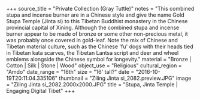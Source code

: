 +++
source_title = "Private Collection (Gray Tuttle)"
notes = "This combined stupa and incense burner are in a Chinese style and give the name Gold Stupa Temple (Jinta si) to this Tibetan Buddhist monastery in the Chinese provincial capital of Xining. Although the combined stupa and incense burner appear to be made of bronze or some other non-precious metal, it was probably once covered in gold-leaf. Note the mix of Chinese and Tibetan material culture, such as the Chinese 'fu' dogs with their heads tied in Tibetan kata scarves, the Tibetan Lantsa script and deer and wheel emblems alongside the Chinese symbol for longevity."
material = "Bronze | Cotton | Silk | Stone | Wood"
object_use = "Religious"
cultural_region = "Amdo"
date_range = "16th"
size = "16' tall?"
date = "2016-10-19T20:11:04.335106"
thumbnail = "Ziling Jinta si_2082.preview.JPG"
image = "Ziling Jinta si_2082.2000x2000.JPG"
title = "Stupa, Jinta Temple | Engaging Digital Tibet"
+++
